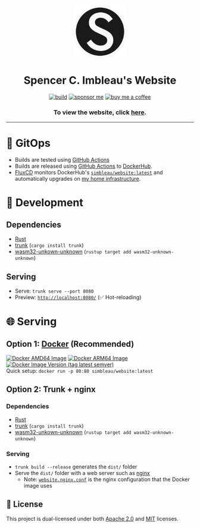 <div align="center">

<img src="static/logo.svg" width="144px" height="144px"/>

# Spencer C. Imbleau's Website
[![build](https://img.shields.io/github/workflow/status/simbleau/website/build?style=for-the-badge&logo=github)](https://github.com/simbleau/website/actions/workflows/build.yml)
[![sponsor me](https://img.shields.io/badge/sponsor-30363D?style=for-the-badge&logo=GitHub-Sponsors&logoColor=#white)](https://github.com/sponsors/simbleau)
[![buy me a coffee](https://img.shields.io/badge/Buy_Me_A_Coffee-FFDD00?style=for-the-badge&logo=buy-me-a-coffee&logoColor=black)](https://buymeacoffee.com/simbleau)

<h3>To view the website, click <a href="https://spencer.imbleau.com">here</a>.</h3>

</div>

---

# 🤖 GitOps
- Builds are tested using [GitHub Actions](https://github.com/simbleau/website/actions/workflows/build.yml)
- Builds are released using [GitHub Actions](https://github.com/simbleau/website/actions/workflows/build.yml) to [DockerHub](https://hub.docker.com/r/simbleau/website).
- [FluxCD](https://fluxcd.io/) monitors DockerHub's [`simbleau/website:latest`](https://hub.docker.com/r/simbleau/website/tags?name=latest) and automatically upgrades on [my home infrastructure](https://github.com/simbleau/home-ops).


# 🔧 Development
## Dependencies
- [Rust](https://www.rust-lang.org/)
- [trunk](https://trunkrs.dev/) (`cargo install trunk`)
- [wasm32-unkown-unknown](https://yew.rs/docs/getting-started/introduction#install-webassembly-target) (`rustup target add wasm32-unknown-unknown`)
## Serving
- Serve: `trunk serve --port 8080`
- Preview: [`http://localhost:8080/`](http://localhost:8080/) (✅ Hot-reloading)

# 🌐 Serving
## Option 1: [Docker](https://docker.com) (Recommended)
[![Docker AMD64 Image](https://badgen.net/docker/size/simbleau/website/latest/amd64?icon=docker&label=amd64)](https://hub.docker.com/r/simbleau/website/tags)
[![Docker ARM64 Image](https://badgen.net/docker/size/simbleau/website/latest/arm64?icon=docker&label=arm64v8)](https://hub.docker.com/r/simbleau/website/tags)\
[![Docker Image Version (tag latest semver)](https://img.shields.io/docker/v/simbleau/website/latest?label=version%20%28latest%29)](https://hub.docker.com/r/simbleau/website/tags)\
Quick setup: `docker run -p 80:80 simbleau/website:latest`
## Option 2: Trunk + nginx
### Dependencies
- [Rust](https://www.rust-lang.org/)
- [trunk](https://trunkrs.dev/) (`cargo install trunk`)
- [wasm32-unkown-unknown](https://yew.rs/docs/getting-started/introduction#install-webassembly-target) (`rustup target add wasm32-unknown-unknown`)
### Serving
- `trunk build --release` generates the `dist/` folder
- Serve the `dist/` folder with a web server such as [nginx](https://www.nginx.com/)
  - Note: [`website.nginx.conf`](website.nginx.conf) is the nginx configuration that the Docker image uses

## 🔏 License
This project is dual-licensed under both [Apache 2.0](LICENSE-APACHE) and [MIT](LICENSE-MIT) licenses.